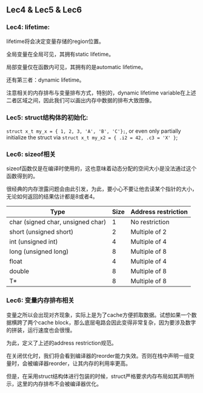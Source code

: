 ## Lec4 & Lec5 & Lec6
### Lec4: lifetime:
lifetime将会决定变量存储的region位置。

全局变量在全局可见，其拥有static lifetime。

局部变量仅在函数内可见，其拥有的是automatic lifetime。

还有第三者：dynamic lifetime。

注意相关的内存排布与变量排布方式，特别的，dynamic lifetime variable在上述二者区域之间，因此我们可以画出内存中数据的排布大致图像。

### Lec5: struct结构体的初始化:

`struct x_t my_x = { 1, 2, 3, 'A', 'B', 'C'};`, or even only partially initialize the struct via `struct x_t my_x2 = { .i2 = 42, .c3 = 'X' }`;
### Lec6: sizeof相关
sizeof函数仅是在编译时使用的，这也意味着动态分配的空间大小是没法通过这个函数得到的。

很经典的内存泄露问题会由此引发，为此，要小心不要让他去读某个指针的大小，无论如何返回的结果估计都是8或者4。


| Type	| Size	| Address restriction| 
| ---- | ----	| ---- |
| char (signed char, unsigned char)| 1	| No restriction |
| short (unsigned short) | 2 | Multiple of 2 |
| int (unsigned int) | 4 | Multiple of 4|
| long (unsigned long) | 8 | Multiple of 8 |
|float	|4	|Multiple of 4|
|double	|8	|Multiple of 8|
|T*	|8	|Multiple of 8|
### Lec6: 变量内存排布相关
变量之所以会出现对齐现象，实际上是为了cache方便抓取数据。试想如果一个数据横跨了两个cache block，那么底层电路会因此变得非常复杂，因为要涉及数字的拼装，运行速度也会很慢。

为此，定义了上述的address restriction规范。

在关闭优化时，我们将会看到编译器的reorder能力失效。否则在栈中声明一组变量时，会被编译器reorder，让其内存的利用率更高。

但是，在采用struct结构体进行包装的时候，struct严格要求内存布局如其声明所示，这里的内存排布不会被编译器优化。